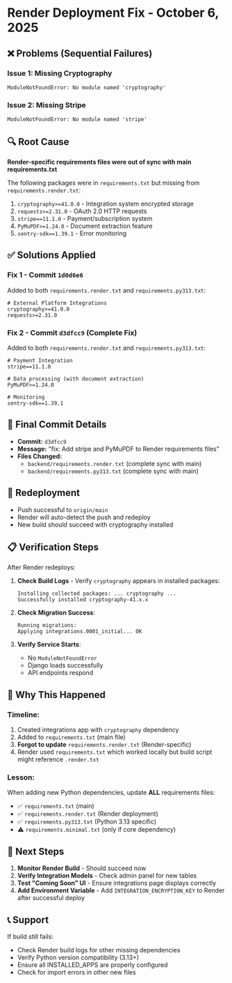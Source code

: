 # Render Deployment Fix - October 6, 2025

## ❌ Problems (Sequential Failures)

### Issue 1: Missing Cryptography
```
ModuleNotFoundError: No module named 'cryptography'
```

### Issue 2: Missing Stripe
```
ModuleNotFoundError: No module named 'stripe'
```

## 🔍 Root Cause
**Render-specific requirements files were out of sync with main requirements.txt**

The following packages were in `requirements.txt` but missing from `requirements.render.txt`:
1. `cryptography>=41.0.0` - Integration system encrypted storage
2. `requests>=2.31.0` - OAuth 2.0 HTTP requests
3. `stripe==11.1.0` - Payment/subscription system
4. `PyMuPDF>=1.24.0` - Document extraction feature
5. `sentry-sdk==1.39.1` - Error monitoring

## ✅ Solutions Applied

### Fix 1 - Commit `1d0d6e6`
Added to both `requirements.render.txt` and `requirements.py313.txt`:
```pip-requirements
# External Platform Integrations
cryptography>=41.0.0
requests>=2.31.0
```

### Fix 2 - Commit `d3dfcc9` (Complete Fix)
Added to both `requirements.render.txt` and `requirements.py313.txt`:
```pip-requirements
# Payment Integration
stripe==11.1.0

# Data processing (with document extraction)
PyMuPDF>=1.24.0

# Monitoring
sentry-sdk==1.39.1
```

## 📝 Final Commit Details
- **Commit:** `d3dfcc9`
- **Message:** "fix: Add stripe and PyMuPDF to Render requirements files"
- **Files Changed:** 
  - `backend/requirements.render.txt` (complete sync with main)
  - `backend/requirements.py313.txt` (complete sync with main)

## 🚀 Redeployment
- Push successful to `origin/main`
- Render will auto-detect the push and redeploy
- New build should succeed with cryptography installed

## 📋 Verification Steps

After Render redeploys:

1. **Check Build Logs** - Verify `cryptography` appears in installed packages:
   ```
   Installing collected packages: ... cryptography ...
   Successfully installed cryptography-41.x.x
   ```

2. **Check Migration Success**:
   ```
   Running migrations:
   Applying integrations.0001_initial... OK
   ```

3. **Verify Service Starts**:
   - No `ModuleNotFoundError`
   - Django loads successfully
   - API endpoints respond

## 🔄 Why This Happened

### Timeline:
1. Created integrations app with `cryptography` dependency
2. Added to `requirements.txt` (main file)
3. **Forgot to update** `requirements.render.txt` (Render-specific)
4. Render used `requirements.txt` which worked locally but build script might reference `.render.txt`

### Lesson:
When adding new Python dependencies, update **ALL** requirements files:
- ✅ `requirements.txt` (main)
- ✅ `requirements.render.txt` (Render deployment)
- ✅ `requirements.py313.txt` (Python 3.13 specific)
- ⚠️ `requirements.minimal.txt` (only if core dependency)

## 🎯 Next Steps

1. **Monitor Render Build** - Should succeed now
2. **Verify Integration Models** - Check admin panel for new tables
3. **Test "Coming Soon" UI** - Ensure integrations page displays correctly
4. **Add Environment Variable** - Add `INTEGRATION_ENCRYPTION_KEY` to Render after successful deploy

## 📞 Support

If build still fails:
- Check Render build logs for other missing dependencies
- Verify Python version compatibility (3.13+)
- Ensure all INSTALLED_APPS are properly configured
- Check for import errors in other new files
